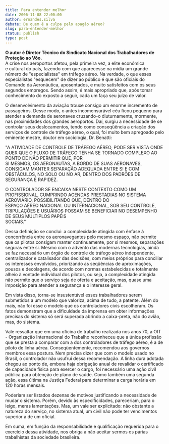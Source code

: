 ```yaml
---
title: Para entender melhor
date: 2006-11-08 22:00:00
author: ernandes.silva
debate: De quem é a culpa pelo apagão aéreo?
slug: para-entender-melhor
status: publish 
type: post
---
```


**O autor é Diretor Técnico do Sindicato Nacional dos Trabalhadores de Proteção ao Vôo.**  
A crise nos aeroportos afetou, pela primeira vez, a elite econômica  
e cultural do país, fazendo com que aparecesse na mídia um grande número de "especialistas" em tráfego aéreo. Na verdade, o que esses especialistas "esquecem" de dizer ao público é que são oficiais do Comando da Aeronáutica, aposentados, e muito satisfeitos com os seus segundos empregos. Sendo assim, é mais apropriado que, após tomar conhecimento do exposto a seguir, cada um faça seu juízo de valor.  
  
O desenvolvimento da aviação trouxe consigo um enorme incremento de passageiros. Desse modo, o antes incomensurável céu ficou pequeno para atender a demanda de aeronaves cruzando-o diuturnamente, mormente, nas proximidades dos grandes aeroportos. Daí, surgiu a necessidade de se controlar seus deslocamentos, tendo como conseqüência a criação dos serviços de controle de tráfego aéreo, o qual, foi muito bem apregoado pelo eminente mestre, doutor em sociologia, Dr. Benatti:  
  
"A ATIVIDADE DE CONTROLE DE TRÁFEGO AÉREO, PODE SER VISTA ONDE QUER QUE O FLUXO DE TRÁFEGO TENHA SE TORNADO COMPLEXO AO PONTO DE NÃO PERMITIR QUE, POR  
SI MESMOS, OS AERONAUTAS, A BORDO DE SUAS AERONAVES, CONSIGAM MANTER SEPARAÇÃO ADEQUADA ENTRE SI E COM OBSTÁCULOS, NO SOLO OU NO AR, DENTRO DOS PADRÕES DE SEGURANÇA E RAPIDEZ.  
  
O CONTROLADOR SE ENCAIXA NESTE CONTEXTO COMO UM PROFISSIONAL, CUMPRINDO AGENDAS PRESTADIAS NO SISTEMA AEROVIÁRIO, POSSIBILITANDO QUE, DENTRO DO  
ESPAÇO AÉREO NACIONAL OU INTERNACIONAL, SOB SEU CONTROLE, TRIPULAÇÕES E USUÁRIOS POSSAM SE BENEFICIAR NO DESEMPENHO DE SEUS MÚLTIPLOS PAPÉIS  
SOCIAIS."  
  
Dessa definição se conclui: a complexidade atingida com ênfase à concorrência entre os aeronavegantes pelo mesmo espaço, não permite que os pilotos consigam manter continuamente, por si mesmos, separações seguras entre si. Mesmo com o advento das modernas tecnologias, ainda se faz necessário um órgão de controle de tráfego aéreo independente, centralizador e catalisador das decisões, com meios próprios para conciliar os interesses envolvidos, priorizando as seqüências de aproximações, pousos e decolagens, de acordo com normas estabelecidas e totalmente alheio à vontade individual dos pilotos, ou seja, a complexidade atingida não permite que o serviço seja de oferta e aceitação, mas, quase uma imposição para atender a segurança e o interesse geral.  
  
Em vista disso, torna-se insustentável esses trabalhadores serem submetidos a um modelo que valoriza, acima de tudo, a patente. Além do mais, não foi esse o modelo que os controladores civis escolheram. Os fatos demonstram que a dificuldade da imprensa em obter informações precisas do sistema só será superada abrindo a caixa-preta, não do avião, mas, do sistema.  
  
Vale ressaltar que em uma oficina de trabalho realizada nos anos 70, a OIT - Organização Internacional do Trabalho reconheceu que a única profissão que se presta a comparar com a dos controladores de tráfego aéreo, é a de piloto de linha aérea. Conseqüentemente, recomendou aos governos membros essa postura. Nem precisa dizer que com o modelo usado no Brasil, o controlador não usufrui dessa recomendação. A linha dura adotada chegou ao ponto de, embora haja obrigação anual de revalidar o certificado de capacidade física para exercer o cargo, foi necessário uma ação civil pública para obtenção de plano de saúde. Como também uma segunda ação, essa última na Justiça Federal para determinar a carga horária em 120 horas mensais.  
  
Poderiam ser listados dezenas de motivos justificando a necessidade de mudar o sistema. Porém, devido às especificidades, pareceriam, para o leigo, meras lamentações. Mas, um vale ser explicitado: não obstante a natureza do serviço, no sistema atual, um civil não pode ter vencimentos superior a de um oficial.  
  
Em suma, em função da responsabilidade e qualificação requerida para o exercício dessa atividade, nos obriga a não aceitar sermos os párias trabalhistas da sociedade brasileira.
